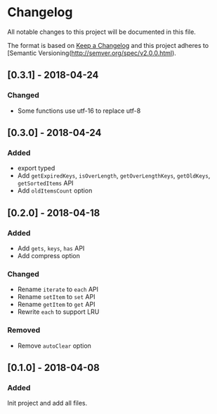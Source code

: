 # Changelog
All notable changes to this project will be documented in this file.

The format is based on [Keep a Changelog](http://keepachangelog.com/en/1.0.0/)
and this project adheres to [Semantic Versioning(http://semver.org/spec/v2.0.0.html).

## [0.3.1] - 2018-04-24
### Changed
- Some functions use utf-16 to replace utf-8

## [0.3.0] - 2018-04-24
### Added
- export typed
- Add `getExpiredKeys`, `isOverLength`, `getOverLengthKeys`, `getOldKeys`, `getSortedItems` API
- Add `oldItemsCount` option

## [0.2.0] - 2018-04-18
### Added
- Add `gets`, `keys`, `has` API
- Add compress option

### Changed
- Rename `iterate` to `each` API
- Rename `setItem` to `set` API
- Rename `getItem` to `get` API
- Rewrite `each` to support LRU

### Removed
- Remove `autoClear` option

## [0.1.0] - 2018-04-08
### Added
Init project and add all files.
